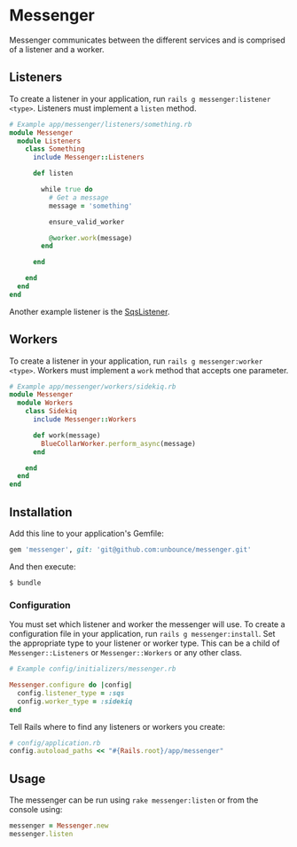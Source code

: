 # Messenger

Messenger communicates between the different services and is comprised of a listener and a worker.

## Listeners

To create a listener in your application, run `rails g messenger:listener <type>`.
Listeners must implement a `listen` method.

  ```Ruby
  # Example app/messenger/listeners/something.rb
  module Messenger
    module Listeners
      class Something
        include Messenger::Listeners

        def listen

          while true do
            # Get a message
            message = 'something'

            ensure_valid_worker

            @worker.work(message)
          end

        end

      end
    end
  end
  ```

Another example listener is the [SqsListener](https://github.com/unbounce/messenger-listeners-sqs).

## Workers

To create a listener in your application, run `rails g messenger:worker <type>`. Workers
must implement a `work` method that accepts one parameter.

  ```Ruby
  # Example app/messenger/workers/sidekiq.rb
  module Messenger
    module Workers
      class Sidekiq
        include Messenger::Workers

        def work(message)
          BlueCollarWorker.perform_async(message)
        end

      end
    end
  end
  ```

## Installation

Add this line to your application's Gemfile:

  ```Ruby
  gem 'messenger', git: 'git@github.com:unbounce/messenger.git'
  ```

And then execute:

  ```
  $ bundle
  ```

### Configuration

You must set which listener and worker the messenger will use. To create a configuration
file in your application, run `rails g messenger:install`. Set the appropriate type to your
listener or worker type. This can be a child of `Messenger::Listeners` or `Messenger::Workers`
or any other class.

  ```Ruby
  # Example config/initializers/messenger.rb

  Messenger.configure do |config|
    config.listener_type = :sqs
    config.worker_type = :sidekiq
  end
  ```

Tell Rails where to find any listeners or workers you create:

  ```Ruby
  # config/application.rb
  config.autoload_paths << "#{Rails.root}/app/messenger"
  ```

## Usage

The messenger can be run using `rake messenger:listen` or from the console
using:

  ```Ruby
  messenger = Messenger.new
  messenger.listen
  ```
